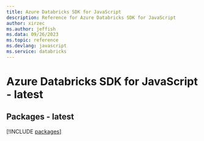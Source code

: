 ```yaml
---
title: Azure Databricks SDK for JavaScript
description: Reference for Azure Databricks SDK for JavaScript
author: xirzec
ms.author: jeffish
ms.data: 09/26/2023
ms.topic: reference
ms.devlang: javascript
ms.service: databricks
---
```

# Azure Databricks SDK for JavaScript - latest
## Packages - latest
[!INCLUDE [packages](databricks-index.md)]